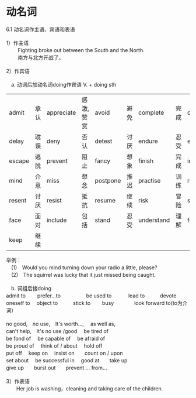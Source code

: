 # 动名词
 	
6.1 动名词作主语、宾语和表语<br>
<br>
1）作主语<br>
　　 Fighting broke out between the South and the North.<br>
　　 南方与北方开战了。<br>
<br>
2）作宾语　<br>
<br>
　a. 动词后加动名词doing作宾语 V. + doing sth<br>
<table>
<tr>
    <td>admit</td>
    <td>承认</td>
    <td>appreciate</td>
    <td>感激,赞赏</td>
    <td>avoid</td>
    <td>避免</td>
    <td>complete</td>
    <td>完成</td>
    <td>consider</td>
    <td>认为</td>
</tr>
<tr>
    <td>delay</td>
    <td>耽误</td>
    <td>deny</td>
    <td>否认</td>
    <td>detest</td>
    <td>讨厌</td>
    <td>endure</td>
    <td>忍受</td>
    <td>enjoy</td>
    <td>喜欢</td>
</tr>
<tr>
    <td>escape</td>
    <td>逃脱</td>
    <td>prevent</td>
    <td>阻止</td>
    <td>fancy</td>
    <td>想象</td>
    <td>finish</td>
    <td>完成</td>
    <td>imagine</td>
    <td>想象</td>
</tr>
<tr>
    <td>mind</td>
    <td>介意</td>
    <td>miss</td>
    <td>想念</td>
    <td>postpone</td>
    <td>推迟</td>
    <td>practise</td>
    <td>训练</td>
    <td>recall</td>
    <td>回忆</td>
</tr>
<tr>
    <td>resent</td>
    <td>讨厌</td>
    <td>resist</td>
    <td>抵抗</td>
    <td>resume</td>
    <td>继续</td>
    <td>risk</td>
    <td>冒险</td>
    <td>suggest</td>
    <td>建议</td>
</tr>
<tr>
    <td>face</td>
    <td>面对</td>
    <td>include</td>
    <td>包括</td>
    <td>stand</td>
    <td>忍受</td>
    <td>understand</td>
    <td>理解</td>
    <td>forgive</td>
    <td>宽恕</td>
</tr>
<tr>
    <td>keep</td>
    <td>继续</td>
</tr>
</table>
 
举例：<br>
　(1)　Would you mind turning down your radio a little, please? <br>
　(2)　The squirrel was lucky that it just missed being caught.　　　<br>
<br>
　b. 词组后接doing <br>
admit to　　 prefer…to　　　　　be used to　　　 lead to　　　devote oneself to　 object to　　　stick to　　 busy　　　　look forward to(to为介词）<br>
<br>
no good,　no use,　It's worth…,　 as well as, <br>
can't help,　It's no use /good　 be tired of <br>
be fond of　 be capable of　 be afraid of　 <br>
be proud of　 think of / about　 hold off　　　　<br>
put off　 keep on　 insist on　　count on / upon <br>
set about　 be successful in　 good at　　take up<br>
give up　　burst out　　prevent … from…　<br>
<br>
3）作表语<br>
　　Her job is washing，cleaning and taking care of the children.